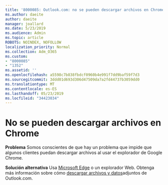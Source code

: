 ```yaml
---
title: '8000085: Outlook.com: no se pueden descargar archivos en Chrome'
ms.author: daeite
author: daeite
manager: joallard
ms.date: 5/23/2019
ms.audience: Admin
ms.topic: article
ROBOTS: NOINDEX, NOFOLLOW
localization_priority: Normal
ms.collection: Adm_O365
ms.custom:
- "8000085"
- "1352"
ms.assetid: ''
ms.openlocfilehash: a5598c7b838fbdcf0960b4e991f7dd9baf59f7d3
ms.sourcegitcommit: 3ddd01d693d306d47509da7a2fd44737b3059dd0
ms.translationtype: MT
ms.contentlocale: es-ES
ms.lasthandoff: 05/23/2019
ms.locfileid: "34423034"
---
```

# <a name="cant-download-files-in-chrome"></a>No se pueden descargar archivos en Chrome

**Problema** Somos conscientes de que hay un problema que impide que algunos clientes puedan descargar archivos al usar el explorador de Google Chrome. 

**Solución alternativa** Usa [Microsoft Edge](https://www.microsoft.com/en-gb/windows/microsoft-edge) o un explorador Web.
Obtenga más información sobre cómo [descargar archivos y datos](https://support.office.com/article/8d7c1ea7-4e5f-44ce-bb6e-c5fcc92ba9ab)adjuntos de Outlook.com.

